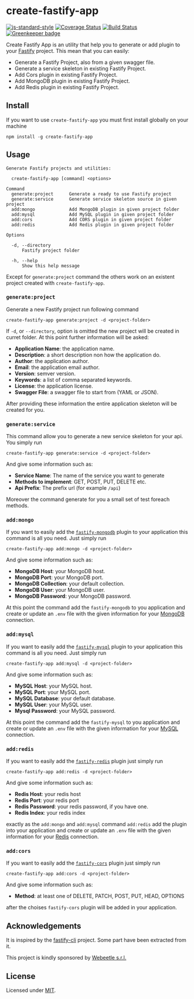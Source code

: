 # create-fastify-app

[![js-standard-style](https://img.shields.io/badge/code%20style-standard-brightgreen.svg?style=flat)](http://standardjs.com/) [![Coverage Status](https://coveralls.io/repos/github/davidedantonio/create-fastify-app/badge.svg?branch=master)](https://coveralls.io/github/davidedantonio/create-fastify-app?branch=master) [![Build Status](https://travis-ci.com/davidedantonio/create-fastify-app.svg?branch=master)](https://travis-ci.com/davidedantonio/create-fastify-app) [![Greenkeeper badge](https://badges.greenkeeper.io/davidedantonio/create-fastify-app.svg)](https://greenkeeper.io/)

Create Fastify App is an utility that help you to generate or add plugin to your [Fastify](https://github.com/fastify/fastify) project. This mean that you can easily:

- Generate a Fastify Project, also from a given swagger file.
- Generate a service skeleton in existing Fastify Project.
- Add Cors plugin in existing Fastify Project.
- Add MongoDB plugin in existing Fastify Project.
- Add Redis plugin in existing Fastify Project.

## Install

If you want to use `create-fastify-app` you must first install globally on your machine

```
npm install -g create-fastify-app
```

## Usage

```
Generate Fastify projects and utilities:

  create-fastify-app [command] <options>

Command
  generate:project      Generate a ready to use Fastify project
  generate:service      Generate service skeleton source in given project
  add:mongo             Add MongoDB plugin in given project folder
  add:mysql             Add MySQL plugin in given project folder
  add:cors              Add CORS plugin in given project folder
  add:redis             Add Redis plugin in given project folder

Options

  -d, --directory
      Fastify project folder

  -h, --help
      Show this help message
```

Except for `generate:project` command the others work on an existent project created with `create-fastify-app`.

### `generate:project`

Generate a new Fastify project run following command

```
create-fastify-app generate:project -d <project-folder>
```

If `-d`, or `--directory`, option is omitted the new project will be created in curret folder. At this point further information will be asked:

- **Application Name**: the application name.
- **Description**: a short description non how the application do.
- **Author**: the application author.
- **Email**: the application email author.
- **Version**: semver version.
- **Keywords**: a list of comma separated keywords.
- **License**: the application license.
- **Swagger File**: a swagger file to start from (YAML or JSON).

After providing these information the entire application skeleton will be created for you.

### `generate:service`

This command allow you to generate a new service skeleton for your api. You simply run

```
create-fastify-app generate:service -d <project-folder>
```

And give some information such as:

- **Service Name**: The name of the service you want to generate
- **Methods to implement**: GET, POST, PUT, DELETE etc.
- **Api Prefix**: The prefix url (for example `/api`)

Moreover the command generate for you a small set of test foreach methods.

### `add:mongo`

If you want to easily add the [`fastify-mongodb`](https://github.com/fastify/fastify-mongodb) plugin to your application this command is all you need. Just simply run

```
create-fastify-app add:mongo -d <project-folder>
```

And give some information such as:

- **MongoDB Host**: your MongoDB host.
- **MongoDB Port**: your MongoDB port.
- **MongoDB Collection**: your default collection.
- **MongoDB User**: your MongoDB user.
- **MongoDB Password**: your MongoDB password.

At this point the command add the `fastify-mongodb` to you application and create or update an `.env` file with the given information for your [MongoDB](https://www.mongodb.com) connection.

### `add:mysql`

If you want to easily add the [`fastify-mysql`](https://github.com/fastify/fastify-mysql) plugin to your application this command is all you need. Just simply run

```
create-fastify-app add:mysql -d <project-folder>
```

And give some information such as:

- **MySQL Host**: your MySQL host.
- **MySQL Port**: your MySQL port.
- **MySQL Database**: your default database.
- **MySQL User**: your MySQL user.
- **Mysql Password**: your MySQL password.

At this point the command add the `fastify-mysql` to you application and create or update an `.env` file with the given information for your [MySQL](https://www.mysql.com) connection.

### `add:redis`

If you want to easily add the [`fastify-redis`](https://github.com/fastify/fastify-redis) plugin just simply run

```
create-fastify-app add:redis -d <project-folder>
```

And give some information such as:

- **Redis Host**: your redis host
- **Redis Port**: your redis port
- **Redis Password**: your redis password, if you have one.
- **Redis Index**: your redis index

exactly as the `add:mongo` and `add:mysql` command `add:redis` add the plugin into your application and create or update an `.env` file with the given information for your [Redis](https://redis.io) connection.

### `add:cors`

If you want to easily add the [`fastify-cors`](https://github.com/fastify/fastify-cors) plugin just simply run

```
create-fastify-app add:cors -d <project-folder>
```

And give some information such as:

- **Method**: at least one of DELETE, PATCH, POST, PUT, HEAD, OPTIONS

after the choises `fastify-cors` plugin will be added in your application.

## Acknowledgements

It is inspired by the [fastify-cli](https://github.com/fastify/fastify-cli) project. Some part have been extracted from it.

This project is kindly sponsored by [Webeetle s.r.l.](http://webeetle.com)

## License

Licensed under [MIT](./LICENSE).